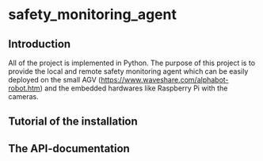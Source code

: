 # safety_monitoring_agent

## Introduction
All of the project is implemented in Python.
The purpose of this project is to provide the local and remote safety monitoring agent which can be easily deployed on the small AGV (https://www.waveshare.com/alphabot-robot.htm) and the embedded hardwares like Raspberry Pi with the cameras.

## Tutorial of the installation

## The API-documentation

